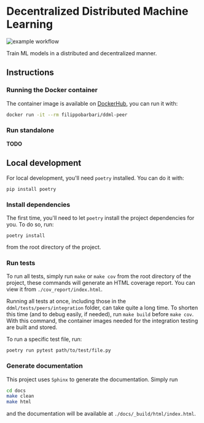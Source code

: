 # Decentralized Distributed Machine Learning
![example workflow](https://github.com/Ledmington/DDML/actions/workflows/main.yml/badge.svg)

Train ML models in a distributed and decentralized manner.

## Instructions
### Running the Docker container
The container image is available on [DockerHub](https://hub.docker.com/r/filippobarbari/ddml-peer), you can run it with:
```bash
docker run -it --rm filippobarbari/ddml-peer
```

### Run standalone
**TODO**

## Local development
For local development, you'll need `poetry` installed. You can do it with:
```
pip install poetry
```

### Install dependencies
The first time, you'll need to let `poetry` install the project dependencies for you. To do so, run:
```
poetry install
```
from the root directory of the project.

### Run tests
To run all tests, simply run `make` or `make cov` from the root directory of the project, these commands will generate an HTML coverage report.
You can view it from `./cov_report/index.html`.

Running all tests at once, including those in the `ddml/tests/peers/integration` folder, can take quite a long time. To shorten this time (and to debug easily, if needed), run `make build` before `make cov`. With this command, the container images needed for the integration testing are built and stored.

To run a specific test file, run:
```
poetry run pytest path/to/test/file.py
```

### Generate documentation
This project uses `Sphinx` to generate the documentation. Simply run
```bash
cd docs
make clean
make html
```
and the documentation will be available at `./docs/_build/html/index.html`.